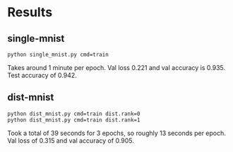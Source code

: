 # Results

## single-mnist
```
python single_mnist.py cmd=train
```
Takes around 1 minute per epoch. Val loss 0.221 and val accuracy is 0.935. Test accuracy of 0.942.

## dist-mnist
```
python dist_mnist.py cmd=train dist.rank=0
python dist_mnist.py cmd=train dist.rank=1
```
Took a total of 39 seconds for 3 epochs, so roughly 13 seconds per epoch. Val loss of 0.315 and val accuracy of 0.905.